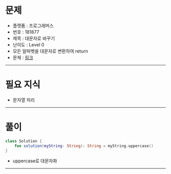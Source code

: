 # 문제
- 플랫폼 : 프로그래머스
- 번호 : 181877
- 제목 : 대문자로 바꾸기
- 난이도 : Level 0
- 모든 알파벳을 대문자로 변환하여 return
- 문제 : <a href="https://school.programmers.co.kr/learn/courses/30/lessons/181877" target="_blank">링크</a>

---

# 필요 지식
- 문자열 처리

---

# 풀이
```kotlin
class Solution {
    fun solution(myString: String): String = myString.uppercase()
}
```
- uppercase로 대문자화

---
